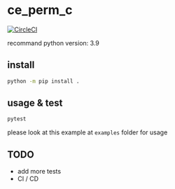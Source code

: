 # ce_perm_c

[![CircleCI](https://dl.circleci.com/status-badge/img/circleci/WezTqAoNCbjay6uZtBi77G/Ru15dbC4Efatn79ui6Ztuf/tree/main.svg?style=svg)](https://dl.circleci.com/status-badge/redirect/circleci/WezTqAoNCbjay6uZtBi77G/Ru15dbC4Efatn79ui6Ztuf/tree/main)

recommand python version: 3.9

## install

```bash
python -m pip install .
```

## usage & test

```bash
pytest
```

please look at this example at `examples` folder for usage

## TODO

- add more tests
- CI / CD
